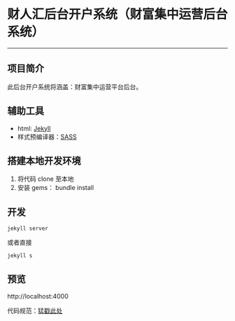 # 财人汇后台开户系统（财富集中运营后台系统）


***

## 项目简介

此后台开户系统将涵盖：财富集中运营平台后台。

## 辅助工具

* html: [Jekyll](http://jekyllrb.com/)
* 样式预编译器：[SASS](http://sass-lang.com/)

## 搭建本地开发环境

1. 将代码 clone 至本地
1. 安装 gems： bundle install

## 开发

```
jekyll server
```

或者直接

```
jekyll s
```

## 预览

http://localhost:4000

代码规范：[猛戳此处](http://www.jianshu.com/p/8e678154b97d)
